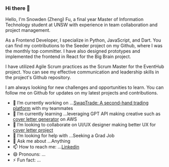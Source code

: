 ### Hi there 👋

Hello, I'm Snowden (Zheng) Fu, a final year Master of Information Technology student at UNSW with experience in team collaboration and project management.

As a Frontend Developer, I specialize in Python, JavaScript, and Dart. You can find my contributions to the Seeder project on my Github, where I was the monthly top committer. I have also designed prototypes and implemented the frontend in React for the Big Brain project.

I have utilized Agile Scrum practices as the Scrum Master for the EventHub project. You can see my effective communication and leadership skills in the project's Github repository.

I am always looking for new challenges and opportunities to learn. You can follow me on Github for updates on my latest projects and contributions.

<!--
**fuzheng1998/fuzheng1998** is a ✨ _special_ ✨ repository because its `README.md` (this file) appears on your GitHub profile.

Here are some ideas to get you started:
-->
- 🔭 I’m currently working on ...[SwapTrade: A second-hand trading platform](https://swap-trade.mel.fish/) with my teammates
- 🌱 I’m currently learning ...leveraging GPT API making creative such as [cover letter generator](https://main.dd801r2ylr0n8.amplifyapp.com/) on AWS
- 👯 I’m looking to collaborate on UI/UX designer making better UX for [cover letter project](https://main.dd801r2ylr0n8.amplifyapp.com/)
- 🤔 I’m looking for help with ...Seeking a Grad Job
- 💬 Ask me about ...Anything
- 📫 How to reach me: ...[Linkedin](https://www.linkedin.com/in/zhengfu1998/)
- 😄 Pronouns: ...
- ⚡ Fun fact: ...

